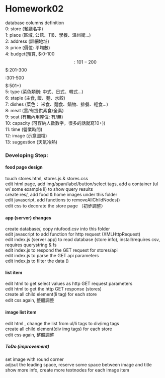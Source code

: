 # Homework02
database columns definition\
 0: store (餐廳名字)\
 1: place (區域, 公館、118、學餐、溫州街...)\
 2: address (詳細地址)\
 3: price (價位: 平均數)\
 4: budget(預算, $:0-100 $$:101-200 $$$:201-300 $$$$:301-500 $$$$$:501+)\
 5: type (菜色類別: 中式、日式、韓式...)\
 6: staple (主食, 飯、麵、水餃)\
 7: dishes (菜色： 米食、麵食、鍋物、排餐、輕食...)\
 8: meat (葷/有提供素食/全素)  \
 9: seat (有無內用座位: 有/無) \
10: capacity (可容納人數數字，很多的話就寫10+))\
11: time (營業時間)\
12: image (示意圖檔)\
13: suggestion (天氣冷熱)

### Developing Step: 
#### food page design 
touch stores.html, stores.js & stores.css \
edit html page, add img/span/label/button/select tags, add a container (ul w/ some example li) to show query results \
create res/, add food & home images under this folder \
edit javascript, add functions to removeAllChildNodes() \
edit css to decorate the store page （初步調整）

#### app (server) changes 
create database/, copy ntufood.csv into this folder \
edit javascript to add function for http request (XMLHttpRequest) \
edit index.js (server app) to read database (store info), install/requires csv, requires querystring & fs \
edit index.js to respond the GET request for stores/api \
edit index.js to parse the GET api parameters \
edit index.js to filter the data () 

#### list item 
edit html to get select values as http GET request parameters \
edit html to get the http GET response (stores) \
create all child element(li tag) for each store \
edit css again, 整體調整 

#### image list item 
edit html , change the list from ul/li tags to div/img tags \
create all child element(div img tags) for each store \
edit css again, 整體調整 

##### ToDo (improvement)
set image with round corner \
adjsut the leading space, reserve some space between image and title \
show more info, create more textnodes for each image item
